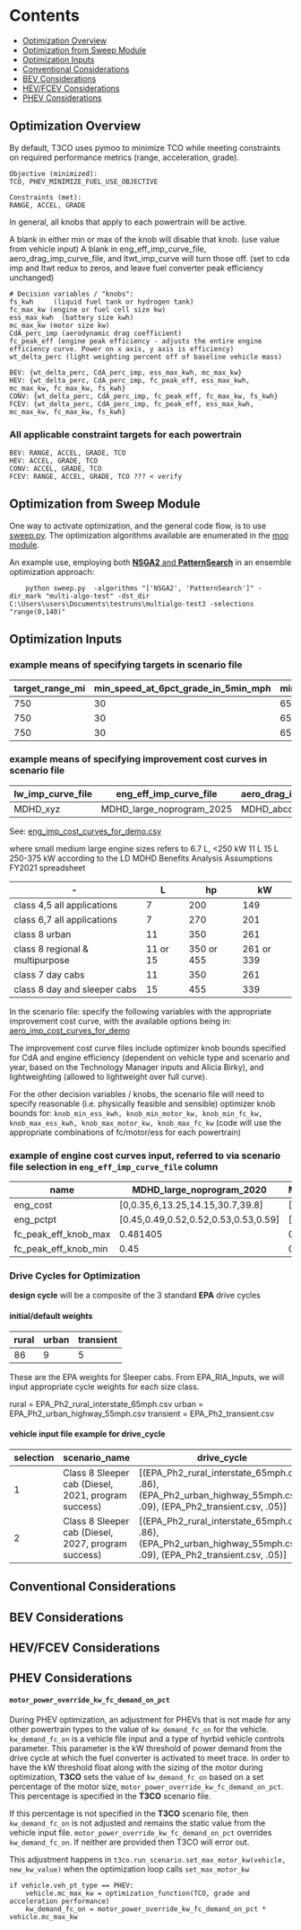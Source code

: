 # Contents

- [Optimization Overview](#optOverview)
- [Optimization from Sweep Module](#optsweepmodule)
- [Optimization Inputs](#optInputs)
- [Conventional Considerations](#ConventionalConsiderations)
- [BEV Considerations](#bevsConsiderations)
- [HEV/FCEV Considerations](#HEVFCEVConsiderations)
- [PHEV Considerations](#PHEVConsiderations)

## Optimization Overview <a name="optOverview"></a>

By default, T3CO uses pymoo to minimize TCO while meeting constraints on required performance metrics (range, acceleration, grade). 

```
Objective (minimized):
TCO, PHEV_MINIMIZE_FUEL_USE_OBJECTIVE

Constraints (met):
RANGE, ACCEL, GRADE
```

In general, all knobs that apply to each powertrain will be active.

A blank in either min or max of the knob will disable that knob. (use value from vehicle input)
A blank in eng_eff_imp_curve_file, aero_drag_imp_curve_file, and ltwt_imp_curve will turn those off. (set to cda imp and ltwt redux to zeros, and leave fuel converter peak efficiency unchanged)

```
# Decision variables / "knobs":
fs_kwh     (liquid fuel tank or hydrogen tank)
fc_max_kw (engine or fuel cell size kw) 
ess_max_kwh  (battery size kwh)
mc_max_kw (motor size kw)
CdA_perc_imp (aerodynamic drag coefficient)
fc_peak_eff (engine peak efficiency - adjusts the entire engine efficiency curve. Power on x axis, y axis is efficiency)
wt_delta_perc (light weighting percent off of baseline vehicle mass)

BEV: {wt_delta_perc, CdA_perc_imp, ess_max_kwh, mc_max_kw}
HEV: {wt_delta_perc, CdA_perc_imp, fc_peak_eff, ess_max_kwh, mc_max_kw, fc_max_kw, fs_kwh}
CONV: {wt_delta_perc, CdA_perc_imp, fc_peak_eff, fc_max_kw, fs_kwh}
FCEV: {wt_delta_perc, CdA_perc_imp, fc_peak_eff, ess_max_kwh, mc_max_kw, fc_max_kw, fs_kwh}
```
### All applicable constraint targets for each powertrain

```
BEV: RANGE, ACCEL, GRADE, TCO
HEV: ACCEL, GRADE, TCO
CONV: ACCEL, GRADE, TCO
FCEV: RANGE, ACCEL, GRADE, TCO ??? < verify
```

## Optimization from Sweep Module <a name="optsweepmodule"></a>

One way to activate optimization, and the general code flow, is to use [sweep.py](https://github.com/NREL/T3CO-private/blob/master/run_scripts/sweep.py). The optimization algorithms available are enumerated in the [moo module](https://github.com/NREL/T3CO-private/blob/a27b575d71fa64adc746a20a7f6ba65d09f987da/t3co/moopack/moo.py#L76).

An example use, employing both [**NSGA2** and **PatternSearch**](https://pymoo.org/algorithms/list.html) in an ensemble optimization approach:

        python sweep.py  -algorithms "['NSGA2', 'PatternSearch']" -dir_mark "multi-algo-test" -dst_dir C:\Users\users\Documents\testruns\multialgo-test3 -selections "range(0,140)"


## Optimization Inputs <a name="optInputs"></a>

### example means of specifying targets in **scenario** file
target_range_mi | min_speed_at_6pct_grade_in_5min_mph | min_speed_at_125pct_grade_in_5min_mph | max_time_0_to_60mph_at_gvwr_s | max_time_0_to_30mph_at_gvwr_s
-- | -- | -- | -- | --
750 | 30 | 65 | 80 | 20
750 | 30 | 65 | 80 | 20
750 | 30 | 65 | 80 | 20


### example means of specifying improvement cost curves in **scenario** file
lw_imp_curve_file | eng_eff_imp_curve_file | aero_drag_imp_curve_file
-- | -- | --
MDHD_xyz | MDHD_large_noprogram_2025 | MDHD_abcdef

See: [eng_imp_cost_curves_for_demo.csv](https://github.com/NREL/T3CO-private/blob/7b56eb37bf5a57e6cd0ce761fc1708ee151c956f/t3co/resources/auxiliary/eng_imp_cost_curves_for_demo.csv)

where small medium large engine sizes refers to 
6.7 L,   <250 kW
11 L
15 L 250-375 kW
according to the LD MDHD Benefits Analysis Assumptions FY2021 spreadsheet

-  | L | hp | kW
-- | -- | -- | --
class 4,5 all applications | 7 | 200 | 149
class 6,7 all applications | 7 | 270 | 201
class 8 urban | 11 | 350 | 261
class 8 regional & multipurpose | 11 or 15 | 350 or 455 | 261 or 339
class 7 day cabs | 11 | 350 | 261
class 8 day and sleeper cabs | 15 | 455 | 339

In the scenario file: specify the following variables with the appropriate improvement cost curve, with the available options being in: [aero_imp_cost_curves_for_demo](https://github.com/NREL/T3CO-private/blob/7b56eb37bf5a57e6cd0ce761fc1708ee151c956f/t3co/tests/tco_tests/test_cycles/accel.csv)

The improvement cost curve files include optimizer knob bounds specified for CdA and engine efficiency (dependent on vehicle type and scenario and year, based on the Technology Manager inputs and Alicia Birky), and lightweighting (allowed to lightweight over full curve).

For the other decision variables / knobs, the scenario file will need to specify reasonable (i.e. physically feasible and sensible) optimizer knob bounds for:
`knob_min_ess_kwh, knob_min_motor_kw, knob_min_fc_kw, knob_max_ess_kwh, knob_max_motor_kw, knob_max_fc_kw`
(code will use the appropriate combinations of fc/motor/ess for each powertrain)


### example of **engine cost curves input**, referred to via **scenario file** selection in `eng_eff_imp_curve_file` column

name | MDHD_large_noprogram_2020 | MDHD_large_noprogram_2025
-- | -- | --
eng_cost | [0,0.35,6,13.25,14.15,30.7,39.8] | [0,0.35,7.35,25.65,32.45]
eng_pctpt | [0.45,0.49,0.52,0.52,0.53,0.53,0.59] | [0.45,0.49,0.53,0.53,0.59]
fc_peak_eff_knob_max | 0.481405 | 0.492
fc_peak_eff_knob_min | 0.45 | 0.45


### Drive Cycles for Optimization
**design cycle** will be a composite of the 3 standard **EPA** drive cycles

#### initial/default weights
rural | urban | transient
-- | -- | --
86  |  9  |   5

These are the EPA weights for Sleeper cabs. From EPA_RIA_Inputs, we will input appropriate cycle weights for each size class.

rural     = EPA_Ph2_rural_interstate_65mph.csv
urban     = EPA_Ph2_urban_highway_55mph.csv
transient = EPA_Ph2_transient.csv

#### vehicle input file example for drive_cycle


selection | scenario_name | drive_cycle | …
-- | -- | -- | --
1 | Class 8 Sleeper cab (Diesel, 2021, program success) | [(EPA_Ph2_rural_interstate_65mph.csv, .86),   (EPA_Ph2_urban_highway_55mph.csv, .09), (EPA_Ph2_transient.csv, .05)] | …
2 | Class 8 Sleeper cab (Diesel, 2027, program success) | [(EPA_Ph2_rural_interstate_65mph.csv, .86),   (EPA_Ph2_urban_highway_55mph.csv, .09), (EPA_Ph2_transient.csv, .05)] | …






## Conventional Considerations <a name="ConventionalConsiderations"></a>

## BEV Considerations <a name="bevsConsiderations"></a>

## HEV/FCEV Considerations <a name="HEVFCEVConsiderations"></a>

## PHEV Considerations <a name="PHEVConsiderations"></a>

#### `motor_power_override_kw_fc_demand_on_pct`
During PHEV optimization, an adjustment for PHEVs that is not made for any other powertrain types to the value of `kw_demand_fc_on` for the vehicle. `kw_demand_fc_on` is a vehicle file input and a type of hyrbid vehicle controls parameter. This parameter is the kW threshold of power demand from the drive cycle at which the fuel converter is activated to meet trace. In order to have the kW threshold float along with the sizing of the motor during optimization, **T3CO** sets the value of `kw_demand_fc_on` based on a set percentage of the motor size, `motor_power_override_kw_fc_demand_on_pct`. This percentage is specified in the **T3CO** scenario file. 

If this percentage is not specified in the **T3CO** scenario file, then `kw_demand_fc_on` is not adjusted and remains the static value from the vehicle input file. `motor_power_override_kw_fc_demand_on_pct` overrides `kw_demand_fc_on`. If neither are provided then T3CO will error out.

This adjustment happens in `t3co.run_scenario.set_max_motor_kw(vehicle, new_kw_value)` when the optimization loop calls `set_max_motor_kw`
    
    if vehicle.veh_pt_type == PHEV:
        vehicle.mc_max_kw = optimization_function(TCO, grade and acceleration performance)
        kw_demand_fc_on = motor_power_override_kw_fc_demand_on_pct * vehicle.mc_max_kw

